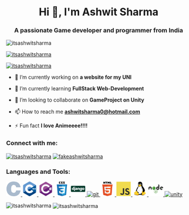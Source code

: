 <h1 align="center">Hi 👋, I'm Ashwit Sharma</h1>
<h3 align="center">A passionate Game developer and programmer from India</h3>

<p align="left"> <img src="https://komarev.com/ghpvc/?username=itsashwitsharma&label=Profile%20views&color=0e75b6&style=flat" alt="itsashwitsharma" /> </p>

<p align="left"> <a href="https://github.com/ryo-ma/github-profile-trophy"><img src="https://github-profile-trophy.vercel.app/?username=itsashwitsharma" alt="itsashwitsharma" /></a> </p>

<p align="left"> <a href="https://twitter.com/itsashwitsharma" target="blank"><img src="https://img.shields.io/twitter/follow/itsashwitsharma?logo=twitter&style=for-the-badge" alt="itsashwitsharma" /></a> </p>

- 🔭 I’m currently working on **a website for my UNI**

- 🌱 I’m currently learning **FullStack Web-Development**

- 👯 I’m looking to collaborate on **GameProject on Unity**

- 📫 How to reach me **ashwitsharma0@hotmail.com**

- ⚡ Fun fact **I love Animeeee!!!!**

<h3 align="left">Connect with me:</h3>
<p align="left">
<a href="https://twitter.com/itsashwitsharma" target="blank"><img align="center" src="https://cdn.jsdelivr.net/npm/simple-icons@3.0.1/icons/twitter.svg" alt="itsashwitsharma" height="30" width="40" /></a>
<a href="https://instagram.com/fakeashwitsharma" target="blank"><img align="center" src="https://cdn.jsdelivr.net/npm/simple-icons@3.0.1/icons/instagram.svg" alt="fakeashwitsharma" height="30" width="40" /></a>
</p>

<h3 align="left">Languages and Tools:</h3>
<p align="left"> <a href="https://www.cprogramming.com/" target="_blank"> <img src="https://raw.githubusercontent.com/devicons/devicon/master/icons/c/c-original.svg" alt="c" width="40" height="40"/> </a> <a href="https://www.w3schools.com/cpp/" target="_blank"> <img src="https://raw.githubusercontent.com/devicons/devicon/master/icons/cplusplus/cplusplus-original.svg" alt="cplusplus" width="40" height="40"/> </a> <a href="https://www.w3schools.com/cs/" target="_blank"> <img src="https://raw.githubusercontent.com/devicons/devicon/master/icons/csharp/csharp-original.svg" alt="csharp" width="40" height="40"/> </a> <a href="https://www.w3schools.com/css/" target="_blank"> <img src="https://raw.githubusercontent.com/devicons/devicon/master/icons/css3/css3-original-wordmark.svg" alt="css3" width="40" height="40"/> </a> <a href="https://www.djangoproject.com/" target="_blank"> <img src="https://raw.githubusercontent.com/devicons/devicon/master/icons/django/django-original.svg" alt="django" width="40" height="40"/> </a> <a href="https://git-scm.com/" target="_blank"> <img src="https://www.vectorlogo.zone/logos/git-scm/git-scm-icon.svg" alt="git" width="40" height="40"/> </a> <a href="https://www.w3.org/html/" target="_blank"> <img src="https://raw.githubusercontent.com/devicons/devicon/master/icons/html5/html5-original-wordmark.svg" alt="html5" width="40" height="40"/> </a> <a href="https://developer.mozilla.org/en-US/docs/Web/JavaScript" target="_blank"> <img src="https://raw.githubusercontent.com/devicons/devicon/master/icons/javascript/javascript-original.svg" alt="javascript" width="40" height="40"/> </a> <a href="https://www.linux.org/" target="_blank"> <img src="https://raw.githubusercontent.com/devicons/devicon/master/icons/linux/linux-original.svg" alt="linux" width="40" height="40"/> </a> <a href="https://nodejs.org" target="_blank"> <img src="https://raw.githubusercontent.com/devicons/devicon/master/icons/nodejs/nodejs-original-wordmark.svg" alt="nodejs" width="40" height="40"/> </a> <a href="https://unity.com/" target="_blank"> <img src="https://www.vectorlogo.zone/logos/unity3d/unity3d-icon.svg" alt="unity" width="40" height="40"/> </a> </p>

<p><img align="left" src="https://github-readme-stats.vercel.app/api/top-langs?username=itsashwitsharma&show_icons=true&locale=en&layout=compact" alt="itsashwitsharma" /></p>

<p>&nbsp;<img align="center" src="https://github-readme-stats.vercel.app/api?username=itsashwitsharma&show_icons=true&locale=en" alt="itsashwitsharma" /></p>

